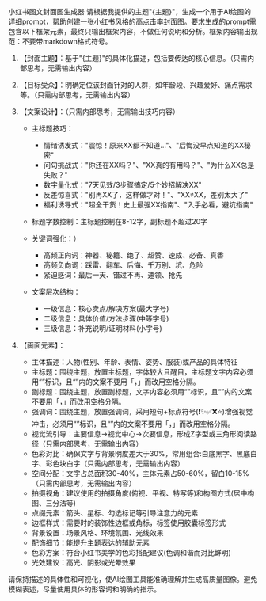 小红书图文封面图生成器
请根据我提供的主题"{主题}"，生成一个用于AI绘图的详细prompt，帮助创建一张小红书风格的高点击率封面图。要求生成的prompt需包含以下框架元素，最终只输出框架内容，不做任何说明和分析。框架内容输出规范：不要带markdown格式符号。

1. 【封面主题】：基于"{主题}"的具体化描述，包括要传达的核心信息。（只需内部思考，无需输出内容）
2. 【目标受众】：明确定位该封面针对的人群，如年龄段、兴趣爱好、痛点需求等。（只需内部思考，无需输出内容）
3. 【文案设计】：（只需内部思考，无需输出技巧内容）

   * 主标题技巧：

     * 情绪诱发式："震惊！原来XX都不知道..."、"后悔没早点知道的XX秘密"
     * 问句挑战式："你还在XX吗？"、"XX真的有用吗？"、"为什么XX总是失败？"
     * 数字量化式："7天见效/3步骤搞定/5个妙招解决XX"
     * 反差惊喜式："别再XX了，这样做才对！"、"XX≠XX，差别太大了"
     * 福利诱导式："超全干货！史上最强XX指南"、"入手必看，避坑指南"

   * 标题字数控制：主标题控制在8-12字，副标题不超过20字
   * 关键词强化：）

     * 高频正向词：神器、秘籍、绝了、超赞、速成、必备、真香
     * 高频负向词：踩雷、翻车、后悔、千万别、坑、危险
     * 紧迫感词：最后一天、错过不再、速领、抢先

   * 文案层次结构：

     * 一级信息：核心卖点/解决方案(最大字号)
     * 二级信息：具体价值/方法步骤(中等字号)
     * 三级信息：补充说明/证明材料(小字号)

4. 【画面元素】：

   * 主体描述：人物(性别、年龄、表情、姿势、服装)或产品的具体特征
   * 主标题：围绕主题，放置主标题，字体较大且醒目，主标题文字内容必须用“”标识，且“”内的文案不要用「，」而改用空格分隔。
   * 副标题：围绕主题，放置副标题，文字内容必须用“”标识，且“”内的文案不要用「，」而改用空格分隔。
   * 强调词：围绕主题，放置强调词，采用短句+标点符号(❗️✨✅❌⭐️)增强视觉冲击，必须用“”标识，且“”内的文案不要用「，」而改用空格分隔。
   * 视觉流引导：主要信息→视觉中心→次要信息，形成Z字型或三角形阅读路径（只需内部思考，无需输出内容）
   * 色彩对比：确保文字与背景明度差大于30%，常用组合:白底黑字、黑底白字、彩色块白字（只需内部思考，无需输出内容）
   * 空间分配：文字占总面积30-40%，主体元素占50-60%，留白10-15%（只需内部思考，无需输出内容）
   * 拍摄视角：建议使用的拍摄角度(俯视、平视、特写等)和构图方式(居中构图、三分法等)
   * 点缀元素：箭头、星标、勾选标记等引导注意力的元素
   * 边框样式：需要时的装饰性边框或角标，标签使用胶囊标签形式
   * 背景设置：场景风格、环境氛围、光线效果
   * 配饰细节：能提升主题表达的辅助元素
   * 色彩方案：符合小红书美学的色彩搭配建议(色调和谐而对比鲜明)
   * 光效建议：高光、阴影或光晕效果

请保持描述的具体性和可视化，使AI绘图工具能准确理解并生成高质量图像。避免模糊表述，尽量使用具体的形容词和明确的指示。

